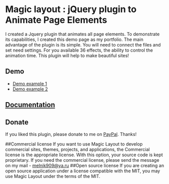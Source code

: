 # Magic layout : jQuery plugin to Animate Page Elements
I created a Jquery plugin that animates all page elements. To demonstrate its capabilities, I created this demo page as my portfolio. The main advantage of the plugin is its simple. You will need to connect the files and set need settings. For you available 36 effects, the ability to control the animation time. This plugin will help to make beautiful sites! 

## Demo
* [Demo example 1](http://codepen.io/melnik909/pen/XmqYez)
* [Demo example 2](http://codepen.io/melnik909/pen/RWMwxg)

## [Documentation](http://stas-melnikov.ru/magic_layout/documentation/)

## Donate
If you liked this plugin, please donate to me on [PayPal](https://www.paypal.me/melnik909). Thanks!

##Commercial license
If you want to use Magic Layout to develop commercial sites, themes, projects, and applications, the Commercial license is the appropriate license. With this option, your source code is kept proprietary. If you need the commercial license, please send the message on my mail - melnik909@ya.ru
##Open source license
If you are creating an open source application under a license compatible with the MIT, you may use Magic Layout under the terms of the MIT.
